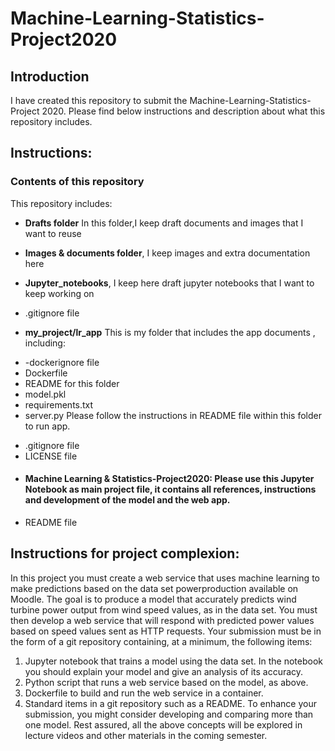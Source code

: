 # Machine-Learning-Statistics-Project2020

## Introduction

I have created this repository to submit the Machine-Learning-Statistics-Project 2020.
Please find below instructions and description about what this repository includes. 

## Instructions: 

### Contents of this repository

This repository includes: 

* **Drafts folder** In this folder,I keep draft documents and images that I want to reuse 
* **Images & documents folder**, I keep images and extra documentation here
* **Jupyter_notebooks**, I keep here draft jupyter notebooks that I want to keep working on
* .gitignore file

* **my_project/lr_app** This is my folder that includes the app documents , including: 
- -dockerignore file
- Dockerfile
- README for this folder
- model.pkl
- requirements.txt
- server.py 
Please follow the instructions in README file within this folder to run app.
* .gitignore file
* LICENSE file
* #### Machine Learning & Statistics-Project2020: Please use this Jupyter Notebook as main project file, it contains all references, instructions and development of the model and the web app. 
* README file



## Instructions for project complexion: 

In this project you must create a web service that uses machine learning to make predictions based on the data set powerproduction available on Moodle. The goal is to
produce a model that accurately predicts wind turbine power output from wind speed
values, as in the data set. You must then develop a web service that will respond with
predicted power values based on speed values sent as HTTP requests. Your submission
must be in the form of a git repository containing, at a minimum, the following items:
1. Jupyter notebook that trains a model using the data set. In the notebook you
should explain your model and give an analysis of its accuracy.
2. Python script that runs a web service based on the model, as above.
3. Dockerfile to build and run the web service in a container.
4. Standard items in a git repository such as a README.
To enhance your submission, you might consider developing and comparing more than
one model. Rest assured, all the above concepts will be explored in lecture videos and
other materials in the coming semester.



